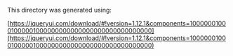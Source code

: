 This directory was generated using:

[https://jqueryui.com/download/#!version=1.12.1&components=100000010001000001000000000000000000000000000000](https://jqueryui.com/download/#!version=1.12.1&components=100000010001000001000000000000000000000000000000)